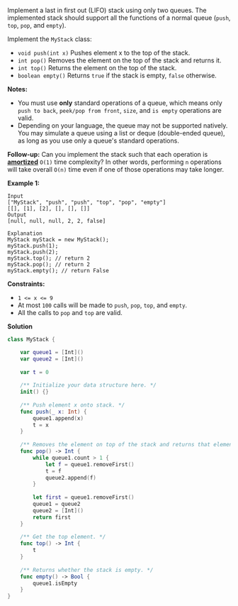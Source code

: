 Implement a last in first out (LIFO) stack using only two queues. The implemented stack should support all the functions of a normal queue (`push`, `top`, `pop`, and `empty`).

Implement the `MyStack` class:

- `void push(int x)` Pushes element x to the top of the stack.
- `int pop()` Removes the element on the top of the stack and returns it.
- `int top()` Returns the element on the top of the stack.
- `boolean empty()` Returns `true` if the stack is empty, `false` otherwise.

**Notes:**

- You must use **only** standard operations of a queue, which means only `push to back`, `peek/pop from front`, `size`, and `is empty` operations are valid.
- Depending on your language, the queue may not be supported natively. You may simulate a queue using a list or deque (double-ended queue), as long as you use only a queue's standard operations.

**Follow-up:** Can you implement the stack such that each operation is **[amortized](https://en.wikipedia.org/wiki/Amortized_analysis)** `O(1)` time complexity? In other words, performing `n` operations will take overall `O(n)` time even if one of those operations may take longer.

 

**Example 1:**

```
Input
["MyStack", "push", "push", "top", "pop", "empty"]
[[], [1], [2], [], [], []]
Output
[null, null, null, 2, 2, false]

Explanation
MyStack myStack = new MyStack();
myStack.push(1);
myStack.push(2);
myStack.top(); // return 2
myStack.pop(); // return 2
myStack.empty(); // return False
```

 

**Constraints:**

- `1 <= x <= 9`
- At most `100` calls will be made to `push`, `pop`, `top`, and `empty`.
- All the calls to `pop` and `top` are valid.

**Solution**

```swift
class MyStack {

    var queue1 = [Int]()
    var queue2 = [Int]()
    
    var t = 0
    
    /** Initialize your data structure here. */
    init() {}
    
    /** Push element x onto stack. */
    func push(_ x: Int) {
        queue1.append(x)
        t = x
    }
    
    /** Removes the element on top of the stack and returns that element. */
    func pop() -> Int {
        while queue1.count > 1 {
            let f = queue1.removeFirst()
            t = f
            queue2.append(f)
        }
        
        let first = queue1.removeFirst()
        queue1 = queue2
        queue2 = [Int]()
        return first
    }
    
    /** Get the top element. */
    func top() -> Int {
        t
    }
    
    /** Returns whether the stack is empty. */
    func empty() -> Bool {
        queue1.isEmpty
    }
}
```

